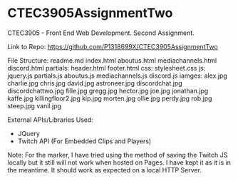 # CTEC3905AssignmentTwo
CTEC3905 - Front End Web Development. Second Assignment.

Link to Repo: https://github.com/P1318699X/CTEC3905AssignmentTwo

File Structure:
    readme.md
    index.html
    aboutus.html
    mediachannels.html
    discord.html
    partials:
        header.html
        footer.html
    css:
        stylesheet.css
    js:
        jquery.js
        partials.js
        aboutus.js
        mediachannels.js
        discord.js
    iamges:
        alex.jpg
        charlie.jpg
        chris.jpg
        david.jpg
        astroneer.jpg
        discordchat.jpg
        discordchattwo.jpg
        fille.jpg
        gregg.jpg
        hector.jpg
        joe.jpg
        jonathan.jpg
        kaffe.jpg
        killingfloor2.jpg
        kip.jpg
        morten.jpg
        ollie.jpg
        perdy.jpg
        rob.jpg
        steep.jpg
        vanil.jpg

External APIs/Libraries Used:
-   JQuery
-   Twitch API (For Embedded Clips and Players)

Note:
For the marker, I have tried using the method of saving the Twitch JS locally but it still will not work when hosted on Pages. I have kept it as it is in the meantime. It should work as expected on a local HTTP Server.